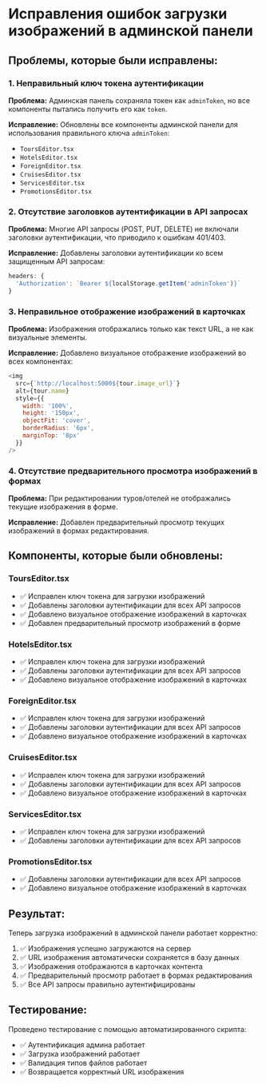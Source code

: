# Исправления ошибок загрузки изображений в админской панели

## Проблемы, которые были исправлены:

### 1. Неправильный ключ токена аутентификации
**Проблема:** Админская панель сохраняла токен как `adminToken`, но все компоненты пытались получить его как `token`.

**Исправление:** Обновлены все компоненты админской панели для использования правильного ключа `adminToken`:
- `ToursEditor.tsx`
- `HotelsEditor.tsx`
- `ForeignEditor.tsx`
- `CruisesEditor.tsx`
- `ServicesEditor.tsx`
- `PromotionsEditor.tsx`

### 2. Отсутствие заголовков аутентификации в API запросах
**Проблема:** Многие API запросы (POST, PUT, DELETE) не включали заголовки аутентификации, что приводило к ошибкам 401/403.

**Исправление:** Добавлены заголовки аутентификации ко всем защищенным API запросам:
```javascript
headers: {
  'Authorization': `Bearer ${localStorage.getItem('adminToken')}`
}
```

### 3. Неправильное отображение изображений в карточках
**Проблема:** Изображения отображались только как текст URL, а не как визуальные элементы.

**Исправление:** Добавлено визуальное отображение изображений во всех компонентах:
```javascript
<img 
  src={`http://localhost:5000${tour.image_url}`} 
  alt={tour.name}
  style={{ 
    width: '100%', 
    height: '150px', 
    objectFit: 'cover', 
    borderRadius: '6px', 
    marginTop: '8px' 
  }}
/>
```

### 4. Отсутствие предварительного просмотра изображений в формах
**Проблема:** При редактировании туров/отелей не отображались текущие изображения в форме.

**Исправление:** Добавлен предварительный просмотр текущих изображений в формах редактирования.

## Компоненты, которые были обновлены:

### ToursEditor.tsx
- ✅ Исправлен ключ токена для загрузки изображений
- ✅ Добавлены заголовки аутентификации для всех API запросов
- ✅ Добавлено визуальное отображение изображений в карточках
- ✅ Добавлен предварительный просмотр изображений в форме

### HotelsEditor.tsx
- ✅ Исправлен ключ токена для загрузки изображений
- ✅ Добавлены заголовки аутентификации для всех API запросов
- ✅ Добавлено визуальное отображение изображений в карточках

### ForeignEditor.tsx
- ✅ Исправлен ключ токена для загрузки изображений
- ✅ Добавлены заголовки аутентификации для всех API запросов
- ✅ Добавлено визуальное отображение изображений в карточках

### CruisesEditor.tsx
- ✅ Исправлен ключ токена для загрузки изображений
- ✅ Добавлены заголовки аутентификации для всех API запросов
- ✅ Добавлено визуальное отображение изображений в карточках

### ServicesEditor.tsx
- ✅ Исправлен ключ токена для загрузки изображений
- ✅ Добавлены заголовки аутентификации для всех API запросов

### PromotionsEditor.tsx
- ✅ Добавлены заголовки аутентификации для всех API запросов
- ✅ Добавлено визуальное отображение изображений в карточках

## Результат:

Теперь загрузка изображений в админской панели работает корректно:
1. ✅ Изображения успешно загружаются на сервер
2. ✅ URL изображения автоматически сохраняется в базу данных
3. ✅ Изображения отображаются в карточках контента
4. ✅ Предварительный просмотр работает в формах редактирования
5. ✅ Все API запросы правильно аутентифицированы

## Тестирование:

Проведено тестирование с помощью автоматизированного скрипта:
- ✅ Аутентификация админа работает
- ✅ Загрузка изображений работает
- ✅ Валидация типов файлов работает
- ✅ Возвращается корректный URL изображения



















